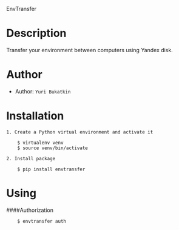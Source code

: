
EnvTransfer

Description
===========

Transfer your environment between computers using Yandex disk.

Author
======

* Author: `Yuri Bukatkin`


Installation
============

``` 
1. Create a Python virtual environment and activate it

    $ virtualenv venv
    $ source venv/bin/activate

2. Install package

    $ pip install envtransfer
``` 

Using
=====

 ####Authorization

``` 
    $ envtransfer auth
``` 

